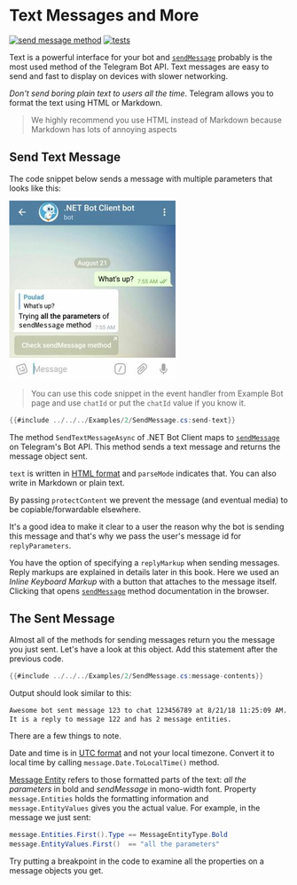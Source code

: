 # Text Messages and More

[![send message method](https://img.shields.io/badge/Bot_API_method-sendMessage-blue.svg?style=flat-square)](https://core.telegram.org/bots/api#sendmessage)
[![tests](https://img.shields.io/badge/Examples-Text_Messages-green.svg?style=flat-square)](https://github.com/TelegramBots/Telegram.Bot/blob/master/test/Telegram.Bot.Tests.Integ/Sending%20Messages/TextMessageTests.cs)

Text is a powerful interface for your bot and [`sendMessage`] probably is the most used method of the Telegram Bot API.
Text messages are easy to send and fast to display on devices with slower networking.

_Don't send boring plain text to users all the time_. Telegram allows you to format the text using HTML or Markdown.
> We highly recommend you use HTML instead of Markdown because Markdown has lots of annoying aspects

## Send Text Message

The code snippet below sends a message with multiple parameters that looks like this:

![text message screenshot](../docs/shot-text_msg2.jpg)

> You can use this code snippet in the event handler from Example Bot page and use `chatId`
> or put the `chatId` value if you know it.

```c#
{{#include ../../../Examples/2/SendMessage.cs:send-text}}
```

The method `SendTextMessageAsync` of .NET Bot Client maps to [`sendMessage`] on Telegram's Bot API. This method sends a
text message and returns the message object sent.

`text` is written in [HTML format] and `parseMode` indicates that. You can also write in Markdown or plain text.

By passing `protectContent` we prevent the message (and eventual media) to be copiable/forwardable elsewhere.

It's a good idea to make it clear to a user the reason why the bot is sending this message and that's why we pass the user's
message id for `replyParameters`.

You have the option of specifying a `replyMarkup` when sending messages.
Reply markups are explained in details later in this book.
Here we used an _Inline Keyboard Markup_ with a button that attaches to the message itself. Clicking that opens
[`sendMessage`] method documentation in the browser.

## The Sent Message

Almost all of the methods for sending messages return you the message you just sent. Let's have a look at this object. Add this statement after the previous code.

```c#
{{#include ../../../Examples/2/SendMessage.cs:message-contents}}
```

Output should look similar to this:

```text
Awesome bot sent message 123 to chat 123456789 at 8/21/18 11:25:09 AM. It is a reply to message 122 and has 2 message entities.
```

There are a few things to note.

Date and time is in [UTC format] and not your local timezone.
Convert it to local time by calling `message.Date.ToLocalTime()` method.

[Message Entity] refers to those formatted parts of the text: _all the parameters_ in bold and
_sendMessage_ in mono-width font.
Property `message.Entities` holds the formatting information and `message.EntityValues` gives you the actual value.
For example, in the message we just sent:

```c#
message.Entities.First().Type == MessageEntityType.Bold
message.EntityValues.First()  == "all the parameters"
```

Try putting a breakpoint in the code to examine all the properties on a message objects you get.

[`sendMessage`]: https://core.telegram.org/bots/api#sendmessage
[HTML format]: https://core.telegram.org/bots/api#html-style
[UTC format]: https://en.wikipedia.org/wiki/Coordinated_Universal_Time
[Message Entity]: https://core.telegram.org/bots/api#messageentity
